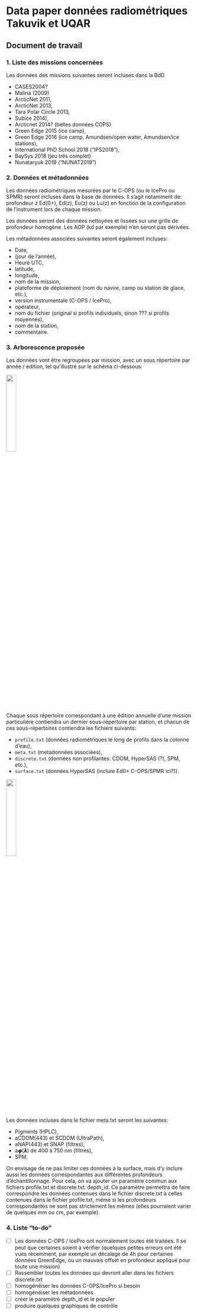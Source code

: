 # Data paper données radiométriques Takuvik et UQAR
## Document de travail


### 1. Liste des missions concernées
Les données des missions suivantes seront incluses dans la BdD
* CASES2004?
* Malina (2009)
* ArcticNet 2011,
* ArcticNet 2013,
* Tara Polar Circle 2013,
* Subice 2014),
* Arcticnet 2014?  (belles données COPS)
* Green Edge 2015 (ice camp),
* Green Edge 2016 (ice camp, Amundsen/open water, Amundsen/ice stations),
* International PhD School 2018 (“IPS2018”),
* BaySys 2018 (jeu très complet)
* Nunataryuk 2019 (“NUNAT2019”)


### 2. Données et métadonnées
Les données radiométriques mesurées par le C-OPS (ou le IcePro ou SPMR) seront incluses dans la base de données. Il s’agit notamment de:
profondeur z
Ed(0+),
Ed(z),
Eu(z) ou Lu(z) en fonction de la configuration de l’instrument lors de chaque mission.

Les données seront des données nettoyées et lissées sur une grille de profondeur homogène. Les AOP (kd par exemple) n’en seront pas dérivées.

Les métadonnées associées suivantes seront également incluses:
* Date,
* (jour de l’année),
* Heure UTC,
* latitude,
* longitude,
* nom de la mission,
* plateforme de déploiement (nom du navire, camp ou station de glace, etc.),
* version instrumentale (C-OPS / IcePro),
* opérateur,
* nom du fichier (original si profils individuels, sinon ??? si profils moyennés),
* nom de la station,
* commentaire.


### 3. Arborescence proposée
Les données vont être regroupées par mission, avec un sous répertoire par année / édition, tel qu’illustré sur le schéma ci-dessous:

<img src="https://user-images.githubusercontent.com/24660132/103033697-0d131300-4531-11eb-94de-b38cad9ea17c.png" width="23%"></img> 

Chaque sous répertoire correspondant à une édition annuelle d’une mission particulière contiendra un dernier sous-répertoire par station, et chacun de ces sous-répertoires contiendra les fichiers suivants:
* `profile.txt` (données radiométriques le long de profils dans la colonne d’eau),
* `meta.txt` (metadonnées associées),
* `discrete.txt` (données non profilantes: CDOM, HyperSAS (?), SPM, etc.),
* `surface.txt` (données HyperSAS (inclure Ed0+ C-OPS/SPMR ici?)).

<img src="https://user-images.githubusercontent.com/24660132/103030653-3da37e80-452a-11eb-8cbe-6f0775aa715b.png" width="23%"></img> 

Les données incluses dans le fichier meta.txt seront les suivantes:
* Pigments (HPLC),
* aCDOM(443) et SCDOM (UltraPath),
* aNAP(443) et SNAP (filtres),
* a𝞿(𝞴) de 400 à 750 nm (filtres),
* SPM.

On envisage de ne pas limiter ces données à la surface, mais d’y inclure aussi les données correspondantes aux différentes profondeurs d’échantillonnage. Pour cela, on va ajouter un paramètre commun aux fichiers profile.txt et discrete.txt: depth_id. Ce paramètre permettra de faire correspondre les données contenues dans le fichier discrete.txt à celles contenues dans le fichier profile.txt, même si les profondeurs correspondantes ne sont pas strictement les mêmes (elles pourraient varier de quelques mm ou cm, par exemple).


### 4. Liste “to-do”
- [ ]  Les données C-OPS / IcePro ont normalement toutes été traitées. Il se peut que certaines soient à vérifier (quelques petites erreurs ont été vues récemment, par exemple un décalage de 4h pour certaines données GreenEdge, ou un mauvais offset en profondeur appliqué pour toute une mission)
- [ ]  Rassembler toutes les données qui devront aller dans les fichiers discrete.txt
- [ ]  homogénéiser les données C-OPS/IcePro si besoin
- [ ]  homogénéiser les métadonnées
- [ ]  créer le paramètre depth_id et le populer
- [ ]  produire quelques graphiques de contrôle
